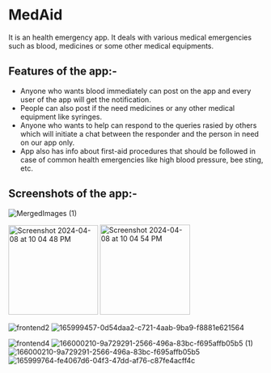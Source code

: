 # MedAid

It is an  health emergency app. It deals with various medical emergencies such as blood, medicines or some other medical equipments.

## Features of the app:-
- Anyone who wants blood immediately can post on the app and every user of the app will get the notification.
- People can also post if the need medicines or any other medical equipment like syringes.
- Anyone who wants to help can respond to the queries rasied by others which will initiate a chat between the responder and the person in need on our app only.
- App also has info about first-aid procedures that should be followed in case of common health emergencies like high blood pressure, bee sting, etc.

 ## Screenshots of the app:- 
![MergedImages (1)](https://github.com/Akshatlohia/MedAid/assets/97466631/9ce7e94f-92b4-4eab-b43a-67c376750c3b)

<img width="177" alt="Screenshot 2024-04-08 at 10 04 48 PM" src="https://github.com/Akshatlohia/MedAid/assets/97466631/732a08e6-0b38-4422-8e8f-00af934be4ee">

<img width="178" alt="Screenshot 2024-04-08 at 10 04 54 PM" src="https://github.com/Akshatlohia/MedAid/assets/97466631/f05f66cc-053b-44d9-a28f-a6027ead6527">

![frontend2](https://github.com/Akshatlohia/MedAid/assets/97466631/38877491-614f-4e50-a10d-1ef4321a5d43)
![165999457-0d54daa2-c721-4aab-9ba9-f8881e621564](https://github.com/Akshatlohia/MedAid/assets/97466631/ee4aa2bb-f07c-4cd0-8037-1a4a5f5bb0b4)

![frontend4](https://github.com/Akshatlohia/MedAid/assets/97466631/b6f2d051-f8b2-4852-817d-ea0091549a02)
![166000210-9a729291-2566-496a-83bc-f695affb05b5 (1)](https://github.com/Akshatlohia/MedAid/assets/97466631/38740680-8528-440d-888b-e3a09d47b36c)
![166000210-9a729291-2566-496a-83bc-f695affb05b5](https://github.com/Akshatlohia/MedAid/assets/97466631/9f4573fe-9633-426f-9380-97580a745e23)
![165999764-fe4067d6-04f3-47dd-af76-c87fe4acff4c](https://github.com/Akshatlohia/MedAid/assets/97466631/4810af82-c6de-4a17-bf63-9761445243c5)



